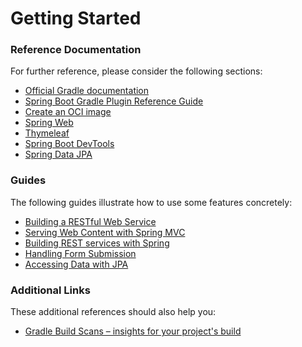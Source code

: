 # Getting Started

### Reference Documentation
For further reference, please consider the following sections:

* [Official Gradle documentation](https://docs.gradle.org)
* [Spring Boot Gradle Plugin Reference Guide](https://docs.spring.io/spring-boot/docs/2.7.17/gradle-plugin/reference/html/)
* [Create an OCI image](https://docs.spring.io/spring-boot/docs/2.7.17/gradle-plugin/reference/html/#build-image)
* [Spring Web](https://docs.spring.io/spring-boot/docs/2.7.17/reference/htmlsingle/index.html#web)
* [Thymeleaf](https://docs.spring.io/spring-boot/docs/2.7.17/reference/htmlsingle/index.html#web.servlet.spring-mvc.template-engines)
* [Spring Boot DevTools](https://docs.spring.io/spring-boot/docs/2.7.17/reference/htmlsingle/index.html#using.devtools)
* [Spring Data JPA](https://docs.spring.io/spring-boot/docs/2.7.17/reference/htmlsingle/index.html#data.sql.jpa-and-spring-data)

### Guides
The following guides illustrate how to use some features concretely:

* [Building a RESTful Web Service](https://spring.io/guides/gs/rest-service/)
* [Serving Web Content with Spring MVC](https://spring.io/guides/gs/serving-web-content/)
* [Building REST services with Spring](https://spring.io/guides/tutorials/rest/)
* [Handling Form Submission](https://spring.io/guides/gs/handling-form-submission/)
* [Accessing Data with JPA](https://spring.io/guides/gs/accessing-data-jpa/)

### Additional Links
These additional references should also help you:

* [Gradle Build Scans – insights for your project's build](https://scans.gradle.com#gradle)

